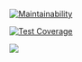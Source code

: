 [![Maintainability](https://api.codeclimate.com/v1/badges/fa79140709a0bccbd735/maintainability)](https://codeclimate.com/github/Walle1997/frontend-project-44/maintainability)

[![Test Coverage](https://api.codeclimate.com/v1/badges/fa79140709a0bccbd735/test_coverage)](https://codeclimate.com/github/Walle1997/frontend-project-44/test_coverage)

<a href="https://asciinema.org/a/buawL2xWJbsdYXF2v5WMhiNYj" target="_blank"><img src="https://asciinema.org/a/buawL2xWJbsdYXF2v5WMhiNYj.svg" /></a>